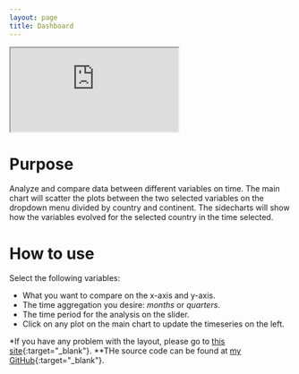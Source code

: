 ```yaml
---
layout: page
title: Dashboard
---
```


<div class="wraper">
    <iframe src='https://aingelmo-covid-dash.herokuapp.com/'></iframe>
</div>

# Purpose
Analyze and compare data between different variables on time. The main chart will scatter the plots between the two selected variables on the dropdown menu divided by country and continent. The sidecharts will show how the variables evolved for the selected country in the time selected.

# How to use
Select the following variables:
*   What you want to compare on the x-axis and y-axis.
*   The time aggregation you desire: _months_ or _quarters_.
*   The time period for the analysis on the slider.
*   Click on any plot on the main chart to update the timeseries on the left.

*If you have any problem with the layout, please go to [this site](https://aingelmo-covid-dash.herokuapp.com/){:target="_blank"}.
**THe source code can be found at [my GitHub](https://github.com/aingelmo/portfolio/tree/main/covid_heroku){:target="_blank"}.